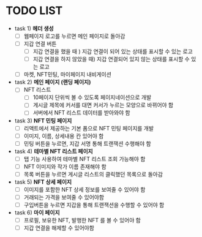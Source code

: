# TODO LIST

* task 1) **헤더 생성**
  * [ ] 웹페이지 로고를 누르면 메인 페이지로 돌아감
  * [ ] 지갑 연결 버튼
    * [ ] 지갑 연결을 했을 때 ) 지갑 연결이 되어 있는 상태를 표시할 수 있는 로고
    * [ ] 지갑 연결을 하지 않았을 때) 지갑 연결되어 있지 않는 상태를 표시할 수 있는 로고
  * [ ] 마켓, NFT민팅, 마이페이지 내비게이션
* task 2) **메인 페이지 (랜딩 페이지)**
  * [ ] NFT 리스트
    * [ ] 10페이지 단위씩 볼 수 있도록 페이지네이션으로 개발
    * [ ] 게시글 제목에 커서를 대면 커서가 누르는 모양으로 바뀌어야 함
    * [ ] 서버에서 NFT 리스트 데이터를 받아와야 함
* task 3) **NFT 민팅 페이지**
  * [ ] 리액트에서 제공하는 기본 폼으로 NFT 민팅 페이지를 개발
  * [ ] 이미지, 이름, 상세내용 칸 있어야 함
  * [ ] 민팅 버튼을 누르면, 지갑 서명 통해 트랜잭션 수행해야 함
* task 4) **테마별 NFT 리스트 페이지**
  * [ ] 탭 기능 사용하여 테마별 NFT 리스트 조회 가능해야 함
  * [ ] NFT 이미지와 작가 이름 존재해야 함
  * [ ] 목록 버튼을 누르면 게시글 리스트의 클릭했던 목록으로 돌아감
* task 5) **NFT 상세 페이지**
  * [ ] 이미지를 포함한 NFT 상세 정보를 보여줄 수 있어야 함
  * [ ] 거래되는 가격을 보여줄 수 있어야함
  * [ ] 구입버튼을 누르면 지갑을 통해 트랜잭션을 수행할 수 있어야 함
* task 6) **마이 페이지**
  * [ ] 프로필, 보유한 NFT, 발행한 NFT 를 볼 수 있어야 함
  * [ ] 지갑 연결을 해제할 수 있어야함
